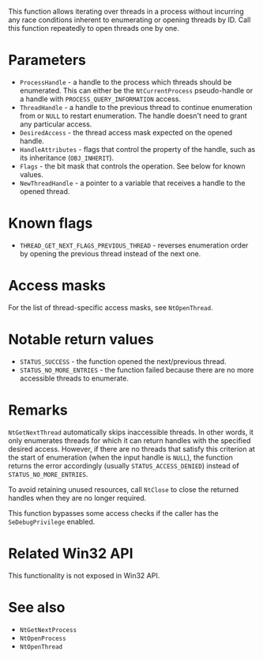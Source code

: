 This function allows iterating over threads in a process without incurring any race conditions inherent to enumerating or opening threads by ID. Call this function repeatedly to open threads one by one.

# Parameters
 - `ProcessHandle` - a handle to the process which threads should be enumerated. This can either be the `NtCurrentProcess` pseudo-handle or a handle with `PROCESS_QUERY_INFORMATION` access.
 - `ThreadHandle` - a handle to the previous thread to continue enumeration from or `NULL` to restart enumeration. The handle doesn't need to grant any particular access.
 - `DesiredAccess` - the thread access mask expected on the opened handle.
 - `HandleAttributes` - flags that control the property of the handle, such as its inheritance (`OBJ_INHERIT`).
 - `Flags` - the bit mask that controls the operation. See below for known values.
 - `NewThreadHandle` - a pointer to a variable that receives a handle to the opened thread.

# Known flags
 - `THREAD_GET_NEXT_FLAGS_PREVIOUS_THREAD` - reverses enumeration order by opening the previous thread instead of the next one.

# Access masks
For the list of thread-specific access masks, see `NtOpenThread`.

# Notable return values
 - `STATUS_SUCCESS` - the function opened the next/previous thread.
 - `STATUS_NO_MORE_ENTRIES` - the function failed because there are no more accessible threads to enumerate.

# Remarks
`NtGetNextThread` automatically skips inaccessible threads. In other words, it only enumerates threads for which it can return handles with the specified desired access. However, if there are no threads that satisfy this criterion at the start of enumeration (when the input handle is `NULL`), the function returns the error accordingly (usually `STATUS_ACCESS_DENIED`) instead of `STATUS_NO_MORE_ENTRIES`.

To avoid retaining unused resources, call `NtClose` to close the returned handles when they are no longer required.

This function bypasses some access checks if the caller has the `SeDebugPrivilege` enabled.

# Related Win32 API
This functionality is not exposed in Win32 API.

# See also
 - `NtGetNextProcess`
 - `NtOpenProcess`
 - `NtOpenThread`
